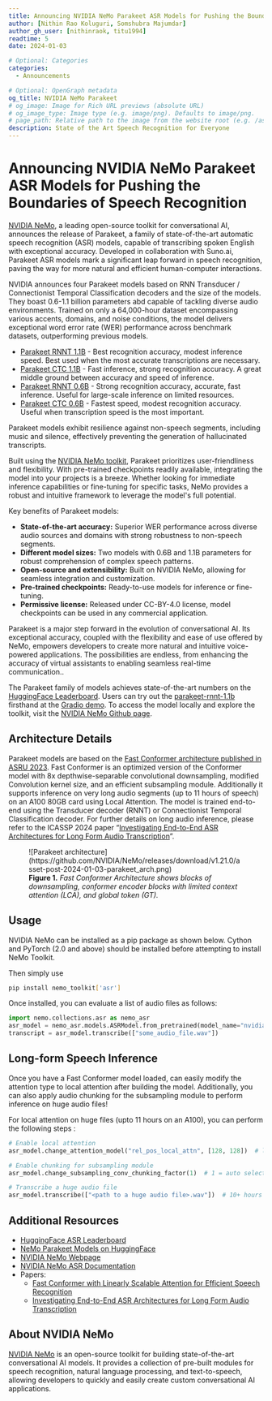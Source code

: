 ```yaml
---
title: Announcing NVIDIA NeMo Parakeet ASR Models for Pushing the Boundaries of Speech Recognition
author: [Nithin Rao Koluguri, Somshubra Majumdar]
author_gh_user: [nithinraok, titu1994]
readtime: 5
date: 2024-01-03

# Optional: Categories
categories:
  - Announcements

# Optional: OpenGraph metadata
og_title: NVIDIA NeMo Parakeet
# og_image: Image for Rich URL previews (absolute URL)
# og_image_type: Image type (e.g. image/png). Defaults to image/png.
# page_path: Relative path to the image from the website root (e.g. /assets/images/). If specified, the image at this path will be used for the link preview. It is unlikely you will need this parameter - you can probably use og_image instead.
description: State of the Art Speech Recognition for Everyone
---
```


# Announcing NVIDIA NeMo Parakeet ASR Models for Pushing the Boundaries of Speech Recognition

[NVIDIA NeMo](https://nvidia.github.io/NeMo/), a leading open-source toolkit for conversational AI, announces the release of Parakeet, a family of state-of-the-art automatic speech recognition (ASR) models, capable of transcribing spoken English with exceptional accuracy. Developed in collaboration with Suno.ai, Parakeet ASR models mark a significant leap forward in speech recognition, paving the way for more natural and efficient human-computer interactions.

NVIDIA announces four Parakeet models based on RNN Transducer / Connectionist Temporal Classification decoders and the size of the models. They boast 0.6-1.1 billion parameters abd capable of tackling diverse audio environments. Trained on only a 64,000-hour dataset encompassing various accents, domains, and noise conditions, the model delivers exceptional word error rate (WER) performance across benchmark datasets, outperforming previous models.

* [Parakeet RNNT 1.1B](https://huggingface.co/nvidia/parakeet-rnnt-1.1b) - Best recognition accuracy, modest inference speed. Best used when the most accurate transcriptions are necessary.
* [Parakeet CTC 1.1B](https://huggingface.co/nvidia/parakeet-ctc-1.1b) - Fast inference, strong recognition accuracy. A great middle ground between accuracy and speed of inference.
* [Parakeet RNNT 0.6B](https://huggingface.co/nvidia/parakeet-rnnt-0.6b) - Strong recognition accuracy, accurate, fast inference. Useful for large-scale inference on limited resources.
* [Parakeet CTC 0.6B](https://huggingface.co/nvidia/parakeet-ctc-0.6b) - Fastest speed, modest recognition accuracy. Useful when transcription speed is the most important.

<!-- more -->

Parakeet models exhibit resilience against non-speech segments, including music and silence, effectively preventing the generation of hallucinated transcripts.

Built using the [NVIDIA NeMo toolkit](https://github.com/NVIDIA/NeMo), Parakeet prioritizes user-friendliness and flexibility. With pre-trained checkpoints readily available, integrating the model into your projects is a breeze. Whether looking for immediate inference capabilities or fine-tuning for specific tasks, NeMo provides a robust and intuitive framework to leverage the model's full potential.

Key benefits of Parakeet models:

* **State-of-the-art accuracy:** Superior WER performance across diverse audio sources and domains with strong robustness to non-speech segments.
* **Different model sizes:** Two models with 0.6B and 1.1B parameters for robust comprehension of complex speech patterns.
* **Open-source and extensibility:** Built on NVIDIA NeMo, allowing for seamless integration and customization.
* **Pre-trained checkpoints:** Ready-to-use models for inference or fine-tuning.
* **Permissive license:** Released under CC-BY-4.0 license, model checkpoints can be used in any commercial application.

Parakeet is a major step forward in the evolution of conversational AI. Its exceptional accuracy, coupled with the flexibility and ease of use offered by NeMo, empowers developers to create more natural and intuitive voice-powered applications. The possibilities are endless, from enhancing the accuracy of virtual assistants to enabling seamless real-time communication.. 

The Parakeet family of models achieves state-of-the-art numbers on the [HuggingFace Leaderboard](https://huggingface.co/spaces/hf-audio/open_asr_leaderboard). Users can try out the [parakeet-rnnt-1.1b](https://huggingface.co/nvidia/parakeet-rnnt-1.1b) firsthand at the [Gradio demo](https://huggingface.co/spaces/nvidia/parakeet-rnnt-1.1b). To access the model locally and explore the toolkit, visit the [NVIDIA NeMo Github page](https://github.com/NVIDIA/NeMo). 

## Architecture Details

Parakeet models are based on the [Fast Conformer architecture published in ASRU 2023](https://arxiv.org/abs/2305.05084). Fast Conformer is an optimized version of the Conformer model with 8x depthwise-separable convolutional downsampling, modified Convolution kernel size, and an efficient subsampling module. Additionally it supports inference on very long audio segments (up to 11 hours of speech) on an A100 80GB card using Local Attention. The model is trained end-to-end using the Transducer decoder (RNNT) or Connectionist Temporal Classification decoder. For further details on long audio inference, please refer to the ICASSP 2024 paper “[Investigating End-to-End ASR Architectures for Long Form Audio Transcription](https://arxiv.org/abs/2309.09950)”.

<figure markdown>
  ![Parakeet architecture](https://github.com/NVIDIA/NeMo/releases/download/v1.21.0/asset-post-2024-01-03-parakeet_arch.png)
  <figcaption><b>Figure 1.</b> <i> Fast Conformer Architecture shows blocks of downsampling, conformer encoder blocks with limited context attention (LCA), and global token (GT).</i></figcaption>
</figure>

## Usage

NVIDIA NeMo can be installed as a pip package as shown below. Cython and PyTorch (2.0 and above) should be installed before attempting to install NeMo Toolkit.

Then simply use 
```bash 
pip install nemo_toolkit['asr']
```

Once installed, you can evaluate a list of audio files as follows:
```python
import nemo.collections.asr as nemo_asr
asr_model = nemo_asr.models.ASRModel.from_pretrained(model_name="nvidia/parakeet-rnnt-1.1b")
transcript = asr_model.transcribe(["some_audio_file.wav"])
```

## Long-form Speech Inference

Once you have a Fast Conformer model loaded, can easily modify the attention type to local attention after building the model. Additionally, you can also apply audio chunking for the subsampling module to perform inference on huge audio files!

For local attention on huge files (upto 11 hours on an A100), you can perform the following steps :

```python
# Enable local attention
asr_model.change_attention_model("rel_pos_local_attn", [128, 128])  # local attn

# Enable chunking for subsampling module
asr_model.change_subsampling_conv_chunking_factor(1)  # 1 = auto select

# Transcribe a huge audio file
asr_model.transcribe(["<path to a huge audio file>.wav"])  # 10+ hours !
```

## Additional Resources

* [HuggingFace ASR Leaderboard](https://huggingface.co/spaces/hf-audio/open_asr_leaderboard)
* [NeMo Parakeet Models on HuggingFace](https://huggingface.co/models?library=nemo&sort=trending&search=parakee)
* [NVIDIA NeMo Webpage](https://github.com/NVIDIA/NeMo)
* [NVIDIA NeMo ASR Documentation](https://docs.nvidia.com/deeplearning/nemo/user-guide/index.html)
* Papers:
    * [Fast Conformer with Linearly Scalable Attention for Efficient Speech Recognition](https://arxiv.org/abs/2305.05084)
    * [Investigating End-to-End ASR Architectures for Long Form Audio Transcription](https://arxiv.org/abs/2309.09950)

## About NVIDIA NeMo

[NVIDIA NeMo](https://nvidia.github.io/NeMo/) is an open-source toolkit for building state-of-the-art conversational AI models. It provides a collection of pre-built modules for speech recognition, natural language processing, and text-to-speech, allowing developers to quickly and easily create custom conversational AI applications. 
